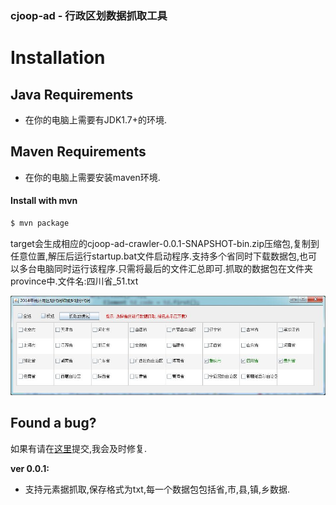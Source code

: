 ### cjoop-ad - 行政区划数据抓取工具
# Installation

## Java Requirements
* 在你的电脑上需要有JDK1.7+的环境.

## Maven Requirements
* 在你的电脑上需要安装maven环境.

#### Install with mvn

```sh
$ mvn package
```

target会生成相应的cjoop-ad-crawler-0.0.1-SNAPSHOT-bin.zip压缩包,复制到任意位置,解压后运行startup.bat文件启动程序.支持多个省同时下载数据包,也可以多台电脑同时运行该程序.只需将最后的文件汇总即可.抓取的数据包在文件夹province中.文件名:四川省_51.txt

![](https://github.com/cjjava/cjoop-ad/blob/master/show.jpg)

## Found a bug?
如果有请在[这里](https://github.com/cjjava/cjoop-ad/issues/new)提交,我会及时修复.

**ver 0.0.1:**

- 支持元素据抓取,保存格式为txt,每一个数据包包括省,市,县,镇,乡数据.
